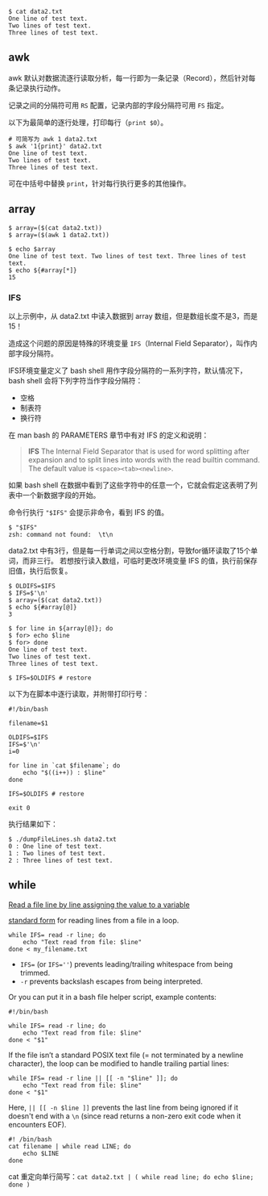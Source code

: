 
```Shell
$ cat data2.txt
One line of test text.
Two lines of test text.
Three lines of test text.
```

## awk

awk 默认对数据流逐行读取分析，每一行即为一条记录（Record），然后针对每条记录执行动作。

记录之间的分隔符可用 `RS` 配置，记录内部的字段分隔符可用 `FS` 指定。

以下为最简单的逐行处理，打印每行（`print $0`）。

```Shell
# 可简写为 awk 1 data2.txt
$ awk '1{print}' data2.txt
One line of test text.
Two lines of test text.
Three lines of test text.
```

可在中括号中替换 `print`，针对每行执行更多的其他操作。

## array

```Shell
$ array=($(cat data2.txt))
$ array=($(awk 1 data2.txt))
```

```Shell
$ echo $array
One line of test text. Two lines of test text. Three lines of test text.
$ echo ${#array[*]}
15
```

### IFS

以上示例中，从 data2.txt 中读入数据到 array 数组，但是数组长度不是3，而是15！

造成这个问题的原因是特殊的环境变量 `IFS`（Internal Field Separator），叫作内部字段分隔符。  

IFS环境变量定义了 bash shell 用作字段分隔符的一系列字符，默认情况下，bash shell 会将下列字符当作字段分隔符：

- 空格  
- 制表符  
- 换行符  

在 man bash 的 PARAMETERS 章节中有对 IFS 的定义和说明：

> **IFS** The Internal Field Separator that is used for word splitting after expansion and to split lines into words with the read builtin command. The default value is `<space><tab><newline>`.

如果 bash shell 在数据中看到了这些字符中的任意一个，它就会假定这表明了列表中一个新数据字段的开始。

命令行执行 `"$IFS"` 会提示非命令，看到 IFS 的值。

```Shell
$ "$IFS"
zsh: command not found:  \t\n
```

data2.txt 中有3行，但是每一行单词之间以空格分割，导致for循环读取了15个单词，而非三行。
若想按行读入数组，可临时更改环境变量 IFS 的值，执行前保存旧值，执行后恢复。

```Shell
$ OLDIFS=$IFS
$ IFS=$'\n'
$ array=($(cat data2.txt))
$ echo ${#array[@]}
3

$ for line in ${array[@]}; do
$ for> echo $line
$ for> done
One line of test text.
Two lines of test text.
Three lines of test text.

$ IFS=$OLDIFS # restore
```

以下为在脚本中逐行读取，并附带打印行号：

```Shell
#!/bin/bash

filename=$1

OLDIFS=$IFS
IFS=$'\n'
i=0

for line in `cat $filename`; do
    echo "$((i++)) : $line" 
done

IFS=$OLDIFS # restore

exit 0
```

执行结果如下：

```Shell
$ ./dumpFileLines.sh data2.txt
0 : One line of test text.
1 : Two lines of test text.
2 : Three lines of test text.
```

## while

[Read a file line by line assigning the value to a variable](https://stackoverflow.com/questions/10929453/read-a-file-line-by-line-assigning-the-value-to-a-variable)

[standard form](http://mywiki.wooledge.org/BashFAQ/001) for reading lines from a file in a loop.

```Shell
while IFS= read -r line; do
    echo "Text read from file: $line"
done < my_filename.txt
```

- `IFS=` (or `IFS=''`) prevents leading/trailing whitespace from being trimmed.  
- `-r` prevents backslash escapes from being interpreted.  

Or you can put it in a bash file helper script, example contents:

```Shell
#!/bin/bash

while IFS= read -r line; do
    echo "Text read from file: $line"
done < "$1"
```

If the file isn’t a standard POSIX text file (= not terminated by a newline character), the loop can be modified to handle trailing partial lines:

```Shell
while IFS= read -r line || [[ -n "$line" ]]; do
    echo "Text read from file: $line"
done < "$1"
```

Here, `|| [[ -n $line ]]` prevents the last line from being ignored if it doesn't end with a `\n` (since read returns a non-zero exit code when it encounters EOF).

```Shell
#! /bin/bash
cat filename | while read LINE; do
    echo $LINE
done
```

cat 重定向单行简写：`cat data2.txt | ( while read line; do echo $line; done )`
